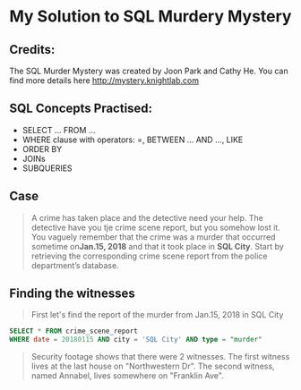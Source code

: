 # My Solution to SQL Murdery Mystery

## Credits:
The SQL Murder Mystery was created by Joon Park and Cathy He. You can find more details here http://mystery.knightlab.com

## SQL Concepts Practised:
- SELECT ... FROM ...
- WHERE clause with operators: =, BETWEEN ... AND ..., LIKE
- ORDER BY
- JOINs
- SUBQUERIES

## Case
> A crime has taken place and the detective need your help. The detective have you tje crime scene report, but you somehow lost it. You vaguely remember that the crime was a ​murder​ that occurred sometime on **​Jan.15, 2018**​ and that it took place in **​SQL City**​. Start by retrieving the corresponding crime scene report from the police department’s database.

## Finding the witnesses
> First let's find the report of the murder from ​Jan.15, 2018 in SQL City
```SQL
SELECT * FROM crime_scene_report
WHERE date = 20180115 AND city = 'SQL City' AND type = "murder"
```
> Security footage shows that there were 2 witnesses. The first witness lives at the last house on "Northwestern Dr". The second witness, named Annabel, lives somewhere on "Franklin Ave".